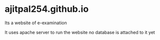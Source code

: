 # ajitpal254.github.io
Its a website of e-examination

It uses apache server to run the website
no database is attached to it yet
